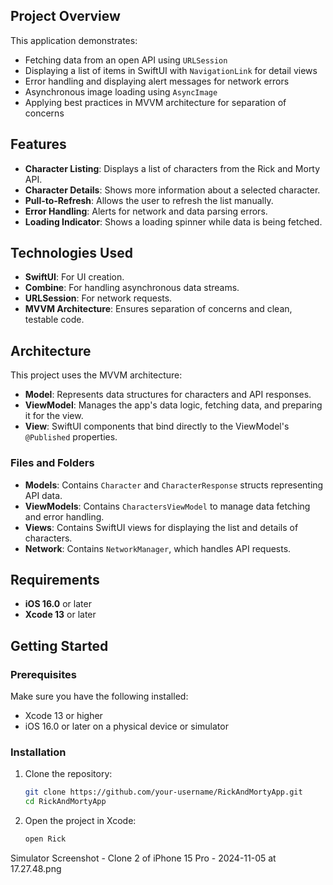
## Project Overview

This application demonstrates:
- Fetching data from an open API using `URLSession`
- Displaying a list of items in SwiftUI with `NavigationLink` for detail views
- Error handling and displaying alert messages for network errors
- Asynchronous image loading using `AsyncImage`
- Applying best practices in MVVM architecture for separation of concerns

## Features

- **Character Listing**: Displays a list of characters from the Rick and Morty API.
- **Character Details**: Shows more information about a selected character.
- **Pull-to-Refresh**: Allows the user to refresh the list manually.
- **Error Handling**: Alerts for network and data parsing errors.
- **Loading Indicator**: Shows a loading spinner while data is being fetched.

## Technologies Used

- **SwiftUI**: For UI creation.
- **Combine**: For handling asynchronous data streams.
- **URLSession**: For network requests.
- **MVVM Architecture**: Ensures separation of concerns and clean, testable code.

## Architecture

This project uses the MVVM architecture:
- **Model**: Represents data structures for characters and API responses.
- **ViewModel**: Manages the app's data logic, fetching data, and preparing it for the view.
- **View**: SwiftUI components that bind directly to the ViewModel's `@Published` properties.

### Files and Folders

- **Models**: Contains `Character` and `CharacterResponse` structs representing API data.
- **ViewModels**: Contains `CharactersViewModel` to manage data fetching and error handling.
- **Views**: Contains SwiftUI views for displaying the list and details of characters.
- **Network**: Contains `NetworkManager`, which handles API requests.

## Requirements

- **iOS 16.0** or later
- **Xcode 13** or later

## Getting Started

### Prerequisites

Make sure you have the following installed:
- Xcode 13 or higher
- iOS 16.0 or later on a physical device or simulator

### Installation

1. Clone the repository:
    ```bash
    git clone https://github.com/your-username/RickAndMortyApp.git
    cd RickAndMortyApp
    ```

2. Open the project in Xcode:
    ```bash
    open Rick
    

Simulator Screenshot - Clone 2 of iPhone 15 Pro - 2024-11-05 at 17.27.48.png

